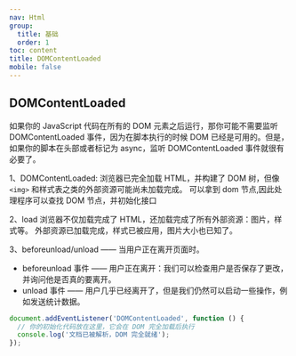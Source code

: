 ```yaml
---
nav: Html
group:
  title: 基础
  order: 1
toc: content
title: DOMContentLoaded
mobile: false
---
```


## DOMContentLoaded

如果你的 JavaScript 代码在所有的 DOM 元素之后运行，那你可能不需要监听 DOMContentLoaded 事件，因为在脚本执行的时候 DOM 已经是可用的。但是，如果你的脚本在头部或者标记为 async，监听 DOMContentLoaded 事件就很有必要了。

1、DOMContentLoaded:
浏览器已完全加载 HTML，并构建了 DOM 树，但像 `<img>` 和样式表之类的外部资源可能尚未加载完成。 可以拿到 dom 节点,因此处理程序可以查找 DOM 节点，并初始化接口

2、load
浏览器不仅加载完成了 HTML，还加载完成了所有外部资源：图片，样式等。
外部资源已加载完成，样式已被应用，图片大小也已知了。

3、beforeunload/unload —— 当用户正在离开页面时。

- beforeunload 事件 —— 用户正在离开：我们可以检查用户是否保存了更改，并询问他是否真的要离开。
- unload 事件 —— 用户几乎已经离开了，但是我们仍然可以启动一些操作，例如发送统计数据。

```js
document.addEventListener('DOMContentLoaded', function () {
  // 你的初始化代码放在这里，它会在 DOM 完全加载后执行
  console.log('文档已被解析，DOM 完全就绪');
});
```
